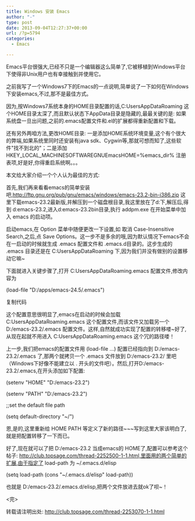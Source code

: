 ```yaml
---
title: Windows 安装 Emacs
author: "-"
type: post
date: 2013-09-04T12:27:37+00:00
url: /?p=5794
categories:
  - Emacs

---
```


Emacs平台很强大,已经不只是一个编辑器这么简单了,它被移植到Windows平台下使得非Unix用户也有幸接触到并使用它。

之前我写了一个Windows7下的Emacs的一点说明,简单说了一下如何在Windows下安装emacs,不过,那不是最佳方式。


因为,按Windows7系统本身的HOME目录配置的话,C:Users<username>AppDataRoaming 这个HOME目录太深了,而且默认状态下AppData目录是隐藏的,最最关键的是: 如果系统盘一旦出问题,之前的.emacs配置文件和.el的扩展都得重新配置和下载。


还有另外两咱方法,更改HOME目录: 一是添加HOME系统环境变量,这个有个很大的弊端,如果系统里同时还安装有java sdk、Cygwin等,那就可想而知了,这些软件"找不到北的"；二是添加 HKEY_LOCAL_MACHINESOFTWAREGNUEmacsHOME=%emacs_dir% 注册表项,好是好,你得重启系统啊。。。


本文给大家介绍一个个人认为最佳的方式: 


首先,我们再来看看emacs的简单安装吧,http://ftp.gnu.org/pub/gnu/emacs/windows/emacs-23.2-bin-i386.zip 这里下载emacs-23.2最新版,并解压到一个磁盘根目录,我这里放在了d:下,解压后,得到 d:emacs-23.2,进入d:emacs-23.2bin目录,执行 addpm.exe 在开始菜单中加入 emacs 的启动项。


启动emacs,在 Option 菜单中随便更改一下设置,如 取消 Case-Insensitive Search,之后,点 Save Options。这一步不是多余的哦,因为默认情况下emacs不会在一启动的时候就生成 .emacs 配置文件和 .emacs.d目录的。这步生成的 .emacs 目录还是在 C:Users<username>AppDataRoaming 下,因为我们并没有做别的设置移动它嘛~


下面就进入关键步骤了,打开 C:Users<username>AppDataRoaming.emacs 配置文件,修改内容为

(load-file "D:/apps/emacs-24.5/.emacs")

复制代码

这个配置意思很明显了,emacs在启动的时候会加载 C:Users<username>AppDataRoaming.emacs 这个配置文件,而该文件又加载另一个 D:/emacs-23.2/.emacs 配置文件。这样,自然就成功实现了配置的转移喽~好了,从现在起就不用进入 C:Users<username>AppDataRoaming.emacs 这个冗的路径喽！


上一步,我们把emacs的配置文件用 (load-file ...) 配置已经指向到 D:/emacs-23.2/.emacs 了,那两个就拷贝一个 .emacs 文件放到 D:/emacs-23.2/ 里吧（Windows下好像不能建立以 . 开头的文件吧）。然后,打开D:/emacs-23.2/.emacs,在开头添加如下配置: 

(setenv "HOME" "D:/emacs-23.2")

(setenv "PATH" "D:/emacs-23.2")

;;set the default file path

(setq default-directory "~/")


恩,是的,这里重新给 HOME PATH 等定义了新的路径~~~写到这里大家该明白了,就是把配置转移了一下而已。


好了,现在就可以了把 D:/emacs-23.2 当成emacs的 HOME了,配置可以参考这个帖子: http://club.topsage.com/thread-2252500-1-1.html,里面用的两个简单的扩展,由于指定了 load-path 为 ~/.emacs.d/elisp

(setq load-path (cons "~/.emacs.d/elisp" load-path))


也就是 D:/emacs-23.2/.emacs.d/elisp,把两个文件放进去就ok了呗~！


<完>


转载请注明出处: http://club.topsage.com/thread-2253070-1-1.html